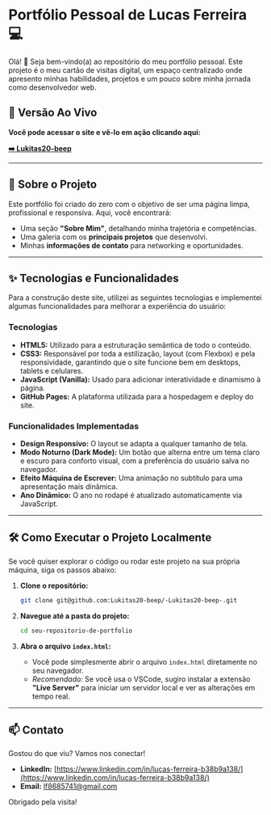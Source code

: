 # Portfólio Pessoal de Lucas Ferreira 💻

Olá! 👋 Seja bem-vindo(a) ao repositório do meu portfólio pessoal. Este projeto é o meu cartão de visitas digital, um espaço centralizado onde apresento minhas habilidades, projetos e um pouco sobre minha jornada como desenvolvedor web.

## 🚀 Versão Ao Vivo

**Você pode acessar o site e vê-lo em ação clicando aqui:**

**[➡️ Lukitas20-beep](https://lukitas20-beep.github.io/-Lukitas20-beep-/)** 

---

## 🎯 Sobre o Projeto

Este portfólio foi criado do zero com o objetivo de ser uma página limpa, profissional e responsiva. Aqui, você encontrará:

* Uma seção **"Sobre Mim"**, detalhando minha trajetória e competências.
* Uma galeria com os **principais projetos** que desenvolvi.
* Minhas **informações de contato** para networking e oportunidades.

---

## ✨ Tecnologias e Funcionalidades

Para a construção deste site, utilizei as seguintes tecnologias e implementei algumas funcionalidades para melhorar a experiência do usuário:

### Tecnologias

* **HTML5:** Utilizado para a estruturação semântica de todo o conteúdo.
* **CSS3:** Responsável por toda a estilização, layout (com Flexbox) e pela responsividade, garantindo que o site funcione bem em desktops, tablets e celulares.
* **JavaScript (Vanilla):** Usado para adicionar interatividade e dinamismo à página.
* **GitHub Pages:** A plataforma utilizada para a hospedagem e deploy do site.

### Funcionalidades Implementadas

* **Design Responsivo:** O layout se adapta a qualquer tamanho de tela.
* **Modo Noturno (Dark Mode):** Um botão que alterna entre um tema claro e escuro para conforto visual, com a preferência do usuário salva no navegador.
* **Efeito Máquina de Escrever:** Uma animação no subtítulo para uma apresentação mais dinâmica.
* **Ano Dinâmico:** O ano no rodapé é atualizado automaticamente via JavaScript.

---

## 🛠️ Como Executar o Projeto Localmente

Se você quiser explorar o código ou rodar este projeto na sua própria máquina, siga os passos abaixo:

1.  **Clone o repositório:**
    ```bash
    git clone git@github.com:Lukitas20-beep/-Lukitas20-beep-.git
    ```

2.  **Navegue até a pasta do projeto:**
    ```bash
    cd seu-repositorio-de-portfolio
    ```

3.  **Abra o arquivo `index.html`:**
    * Você pode simplesmente abrir o arquivo `index.html` diretamente no seu navegador.
    * *Recomendado:* Se você usa o VSCode, sugiro instalar a extensão **"Live Server"** para iniciar um servidor local e ver as alterações em tempo real.

---

## 📫 Contato

Gostou do que viu? Vamos nos conectar!

* **LinkedIn:** [https://www.linkedin.com/in/lucas-ferreira-b38b9a138/](https://www.linkedin.com/in/lucas-ferreira-b38b9a138/)
* **Email:** [lf8685741@gmail.com](mailto:lf8685741@gmail.com)

Obrigado pela visita!
